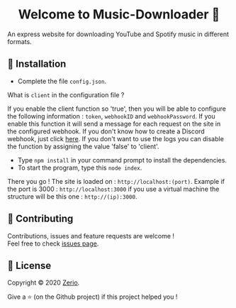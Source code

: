 <h1 align="center">Welcome to Music-Downloader 👋</h1>

An express website for downloading YouTube and Spotify music in different formats.

## 🏓 Installation

- Complete the file `config.json`.

What is `client` in the configuration file ?

If you enable the client function so 'true', then you will be able to configure the following information : `token`, `webhookID` and `webhookPassword`. 
If you enable this function it will send a message for each request on the site in the configured webhook.
If you don't know how to create a Discord webhook, just click [here](https://discordjs.guide/popular-topics/webhooks.html#creating-webhooks).
If you don't want to use the logs you can disable the function by assigning the value 'false' to 'client'.

- Type `npm install` in your command prompt to install the dependencies.
- To start the program, type this `node index`.

There you go ! The site is loaded on : `http://localhost:(port)`.
Example if the port is 3000 : `http://localhost:3000` if you use a virtual machine the structure will be this one : `http://(ip):3000`.

## 🤝 Contributing

Contributions, issues and feature requests are welcome !<br />Feel free to check [issues page](https://github.com/ZerioDev/Music-Downloader/issues).

## 📝 License

Copyright © 2020 [Zerio](https://github.com/ZerioDev/Music-Downloader).<br />

Give a ⭐️ (on the Github project) if this project helped you !
